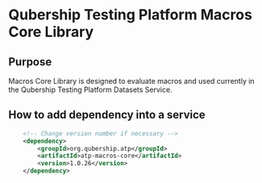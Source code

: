 # Qubership Testing Platform Macros Core Library

## Purpose
Macros Core Library is designed to evaluate macros and used currently in the Qubership Testing Platform Datasets Service.

## How to add dependency into a service
```xml
    <!-- Change version number if necessary -->
    <dependency>
        <groupId>org.qubership.atp</groupId>
        <artifactId>atp-macros-core</artifactId>
        <version>1.0.26</version>
    </dependency>
```

